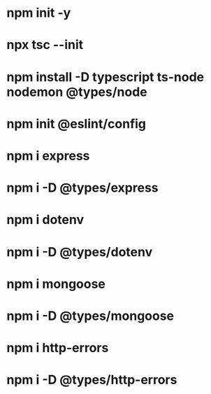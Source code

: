 # npm init -y

# npx tsc --init

# npm install -D typescript ts-node nodemon @types/node

# npm init @eslint/config

# npm i express

# npm i -D @types/express

# npm i dotenv

# npm i -D @types/dotenv

# npm i mongoose

# npm i -D @types/mongoose

# npm i http-errors

# npm i -D @types/http-errors